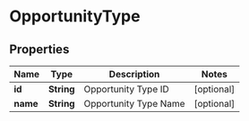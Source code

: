 
# OpportunityType

## Properties
Name | Type | Description | Notes
------------ | ------------- | ------------- | -------------
**id** | **String** | Opportunity Type ID |  [optional]
**name** | **String** | Opportunity Type Name |  [optional]



